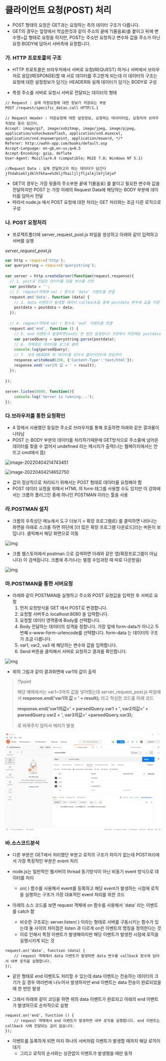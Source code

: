 # 클라이언트 요청(POST) 처리

- POST 형태의 요청은 GET과는 요청하는 측의 데이터 구조가 다릅니다.
- GET의 경우는 앞장에서 학습한것과 같이 주소의 끝에 ?(물음표)를 붙이고 뒤에 변수명=값 형태로 요청을 하지만, POST는 주소만 요청하고 변수와 값을 주소가 아닌 요청 BODY에 담아서 서버측에 요청합니다.





### 가. HTTP 프로토콜의 구조

- HTTP 프로토콜은 브라우저에서 서버로 요청(REQUEST) 하거나 서버에서 브라우저로 응답(RESPONSE)할 때 서로 데이터를 주고받게 되는데 이 데이터의 구조는 요청에 대한 설정정보가 담기는 HEADER와 실제 데이터가 담기는 BODY로 구성



- 특정 주소를 서버로 요청시 서버로 전달되는 데이터의 형태

```text
// Request : 실제 자원요청에 대한 정보가 저장되는 부분
POST /request/specific_datas.call HTTP/1.1

// Request Header : 자원요청에 대한 설정정보, 요청하는 데이터타입, 요청자의 브라우저정보 등이 담긴다.            
Accept: image/gif, image/xxbitmap, image/jpeg, image/pjpeg,
application/xshockwaveflash, application/vnd.msexcel,
application/vnd.mspowerpoint, application/msword, */*
Referer: http://wahh-app.com/books/default.asp
Accept-Language: en-gb,en-us;q=0.5
Accept-Encoding: gzip, deflate
User-Agent: Mozilla/4.0 (compatible; MSIE 7.0; Windows NT 5.1)

//Request Data : 실제 전달하고자 하는 데이터가 담긴다
jfhdahiekljdklhfkha=e%3kljfhailjljfljalkjlkfjldjaf
```

- GET의 경우는 가장 윗줄의 주소부분 끝에 ?(물음표) 를 붙이고 필요한 변수와 값을 전달하지만 POST 는 가장 아래의 Request Data에 해당하는 BODY 부분에 데이터를 담아서 전달
- 따라서 node.js 에서 POST 요청에 대한 처리는 GET 처리와는 조금 다른 로직으로 구성





### 나. POST 요청처리

- 프로젝트폴더에 server_request_post.js 파일을 생성하고 아래와 같이 입력하고 서버를 실행



*server_request_post.js*

```js
var http = require('http');
var querystring = require('querystring');

var server = http.createServer(function(request,response){
  // 1. post로 전달된 데이터를 담을 변수를 선언
  var postdata = '';
  // 2. request객체에 on( ) 함수로 'data' 이벤트를 연결
  request.on('data', function (data) {
    // 3. data 이벤트가 발생할 때마다 callback을 통해 postdata 변수에 값을 저장
    postdata = postdata + data;
  });

  // 4. request객체에 on( ) 함수로 'end' 이벤트를 연결
  request.on('end', function () {
    // 5. end 이벤트가 발생하면(end는 한 번만 발생한다) 3번에서 저장해둔 postdata 를 querystring 으로 객체화
    var parsedQuery = querystring.parse(postdata);
    // 6. 객체화된 데이터를 로그로 출력
    console.log(parsedQuery);
    // 7. 성공 HEADER 와 데이터를 담아서 클라이언트에 응답처리
    response.writeHead(200, {'Content-Type':'text/html'});
    response.end('var1의 값 = ' + result);
  });

});

server.listen(8080, function(){
    console.log('Server is running...');
});
```





### 다.브라우저를 통한 요청확인

- 4 장에서 사용했던 동일한 주소로 브라우저를 통해 호출하면 아래와 같은 결과물이 나타남
- POST 는 BODY 부분의 데이터를 처리하기때문에 GET방식으로 주소줄에 넘어온 데이터를 찾을 수 없어서 undefined 라는 메시지가 출력(나는 웹페이지에서는 안뜨고 cmd에서 뜸)

![image-20220404214743451](C:\Users\tnals\AppData\Roaming\Typora\typora-user-images\image-20220404214743451.png)

![image-20220404214652750](C:\Users\tnals\AppData\Roaming\Typora\typora-user-images\image-20220404214652750.png)

- 값이 정상적으로 처리되기 위해서는 POST 형태로 데이터를 요청해야 함
- POST 데이터 요청을 위해서 HTML 의 form 태그를 사용할 수도 있지만 이 강좌에서는 크롬의 플러그인 중에 하나인 POSTMAN 이라는 툴을 사용





### 라.POSTMAN 설치

- 크롬의 우측상단 메뉴에서 도구 더보기 > 확장 프로그램(E) 를 클릭하면 나타나는 화면을 아래로 스크롤 하면 하단에 [더 많은 확장 프로그램 다운로드]라는 버튼이 보입니다. 클릭해서 해당 화면으로 이동

![img](https://javafa.gitbooks.io/nodejs_server_basic/content/assets/chapter5_postman1.png)

- 크롬 웹스토어에서 postman 으로 검색하면 아래와 같은 앱(확장프로그램이 아닙니다) 이 검색됩니다. 크롬에 추가(나는 멀캠 수업과정 때 따로 다운받음)

![img](https://javafa.gitbooks.io/nodejs_server_basic/content/assets/chapter5_postman3.png)





### 마.POSTMAN을 통한 서버요청

- 아래와 같이 POSTMAN을 실행하고 주소와 POST 요청값을 입력한 후 서버로 요청
  1. 먼저 요청방식을 GET 에서 POST로 변경합니다.
  2. 요청할 서버주소 localhost:8080 을 입력합니다.
  3. 요청할 데이터 영역중에 Body를 선택합니다.
  4. Body 전달하는 데이터의 성격을 정합니다. 가장 앞에 form-data가 아니고 두번째 x-www-form-urlencode를 선택합니다. form-data 는 데이터의 구조가 조금 다릅니다.
  5. var1, var2, va3 에 해당하는 변수와 값을 입력합니다.
  6. Send 버튼을 클릭해서 서버로 요청하고 결과를 확인합니다.

![img](https://javafa.gitbooks.io/nodejs_server_basic/content/assets/chapter5_postman5.png)

- 위의 그림과 같이 결과화면에 var1의 값이 출력



> ⁉point
>
> 해당 예제에서는 var1~3까지 값을 넣어줬는데 server_request_post.js 파일에서 **response.end('var1의 값 = ' + result);** 라고 작성한 코드를 아래 코드
>
> **response.end('var1의값=' + parsedQuery.var1 + ', var2의값=' + parsedQuery.var2 + ', var3의값=' +parsedQuery.var3);**
>
> 로 바꿔주지 않아서 에러가 발생

![image-20220404222042535](capture/image-20220404222042535.png)





### 바.소스코드분석

- 다른 부분은 GET에서 처리했던 부분고 로직의 구조가 차이가 없는데 POST처리에서 가장 특징적인 부분은 event 처리

- node.js는 일반적인 웹서버의 thread 동기방식이 아닌 비동기 event 방식으로 데이터를 처리
  - on( ) 함수를 사용해서 event를 등록하고 해당 event가 발생하는 시점에 로직을 실행하는 구조가 가장 대표적인 event 처리를 위한 코드

- 아래의 소스 코드를 보면 request 객체에 on 함수를 사용해서 'data' 라는 이벤트를 catch 함
  - 비슷한 구조로는 server.listen( ) 이라는 형태로 서버를 구동시키는 함수가 있는데 둘 사이의 차이점은 listen 과 다르게 on은 이벤트의 명칭을 정의한다는 것
  - 이로 인해서 특정 이벤트가 발생해야지만 해당 이벤트가 발생한 시점에 로직을 실행시키게 되는 것

```
request.on('data', function (data) {
    // request 객체에서 data 이벤트가 발생하면 data 변수를 callback 함수에 담아서 내부 로직을 실행합니다.
});
```



- 같은 형태로 end 이벤트도 처리할 수 있는데 data 이벤트는 전송하는 데이터의 크기가 길 경우 여러번에 나누어서 발생하지만 end 이벤트는 data 전송이 완료되었을 때 한 번만 발생

- 그래서 아래와 같이 코딩을 하면 위의 data 이벤트가 완료되고 아래의 end 이벤트가 발생하므로 순차적으로 실행

```
request.on('end', function () {
    // request 객체에서 end 이벤트가 발생하면 내부 로직을 실행합니다. end 이벤트는 callback 시에 전달되는 값이 없습니다.
});
```

- 이벤트를 등록하게 되면 마치 하나의 서버처럼 이벤트가 발생할 때까지 해당 로직이 대기 
  - 그리고 로직의 순서와는 상관없이 이벤트가 발생했을 때만 동작


